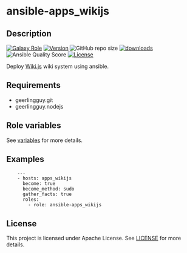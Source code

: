 # ansible-apps_wikijs

## Description

[![Galaxy Role](https://img.shields.io/badge/galaxy-apps_wikijs-purple?style=flat)](https://galaxy.ansible.com/lotusnoir/apps_wikijs)
[![Version](https://img.shields.io/github/release/lotusnoir/ansible-apps_wikijs.svg)](https://github.com/lotusnoir/ansible-apps_wikijs/releases/latest)
![GitHub repo size](https://img.shields.io/github/repo-size/lotusnoir/ansible-apps_wikijs?color=orange&style=flat)
[![downloads](https://img.shields.io/ansible/role/d/)](https://galaxy.ansible.com/lotusnoir/apps_wikijs)
![Ansible Quality Score](https://img.shields.io/ansible/quality/)
[![License](https://img.shields.io/badge/license-Apache--2.0-brightgreen?style=flat)](https://opensource.org/licenses/Apache-2.0)

Deploy [Wiki.js](https://wiki.js.org/) wiki system using ansible.

## Requirements

- geerlingguy.git
- geerlingguy.nodejs


## Role variables

See [variables](/defaults/main.yml) for more details.

## Examples

        ---
        - hosts: apps_wikijs
          become: true
          become_method: sudo
          gather_facts: true
          roles:
            - role: ansible-apps_wikijs


## License

This project is licensed under Apache License. See [LICENSE](/LICENSE) for more details.


